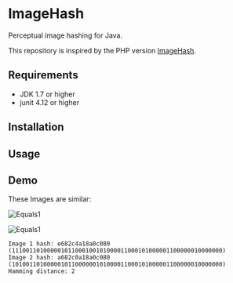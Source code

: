 # ImageHash
Perceptual image hashing for Java.

This repository is inspired by the PHP version [ImageHash](https://github.com/jenssegers/imagehash).



## Requirements

- JDK 1.7 or higher
- junit 4.12 or higher



## Installation



## Usage



## Demo

These Images are similar:

![Equals1](https://raw.githubusercontent.com/nebubit/imagehash/src/test/java/resources/images/forest/forest-high.jpg)

![Equals1](https://raw.githubusercontent.com/nebubit/imagehash/src/test/java/resources/images/forest/forest-copyright.jpg)

```
Image 1 hash: e682c4a18a0c080 (111001101000001011000100101000011000101000001100000010000000)
Image 2 hash: a682c0a18a0c080 (101001101000001011000000101000011000101000001100000010000000)
Hamming distance: 2
```